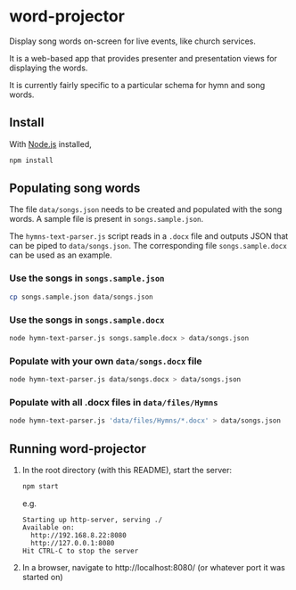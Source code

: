 # word-projector
Display song words on-screen for live events, like church services.

It is a web-based app that provides presenter and presentation views for displaying the words.

It is currently fairly specific to a particular schema for hymn and song words.

## Install

With [Node.js](https://nodejs.org) installed,

```bash
npm install
```

## Populating song words

The file `data/songs.json` needs to be created and populated with the song words. A sample file is present in `songs.sample.json`.

The `hymns-text-parser.js` script reads in a `.docx` file and outputs JSON that can be piped to `data/songs.json`. The corresponding file `songs.sample.docx` can be used as an example.

### Use the songs in `songs.sample.json`

```bash
cp songs.sample.json data/songs.json
```

### Use the songs in `songs.sample.docx`

```bash
node hymn-text-parser.js songs.sample.docx > data/songs.json
```

### Populate with your own `data/songs.docx` file

```bash
node hymn-text-parser.js data/songs.docx > data/songs.json
```

### Populate with all .docx files in `data/files/Hymns`

```bash
node hymn-text-parser.js 'data/files/Hymns/*.docx' > data/songs.json
```

## Running word-projector

1. In the root directory (with this README), start the server:

    ```bash
    npm start
    ```

    e.g.

    ``` 
    Starting up http-server, serving ./
    Available on:
      http://192.168.8.22:8080
      http://127.0.0.1:8080
    Hit CTRL-C to stop the server
    ```

1. In a browser, navigate to http://localhost:8080/ (or whatever port it was started on)